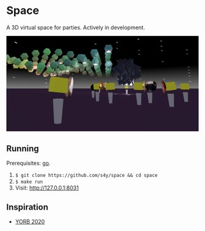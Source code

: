 # Space

A 3D virtual space for parties. Actively in development.

![](docs/example.jpg)

## Running

Prerequisites: [go](https://golang.org).

1. `$ git clone https://github.com/s4y/space && cd space`
2. `$ make run`
3. Visit: http://127.0.0.1:8031

## Inspiration

- [YORB 2020](https://yorb.itp.io/)


